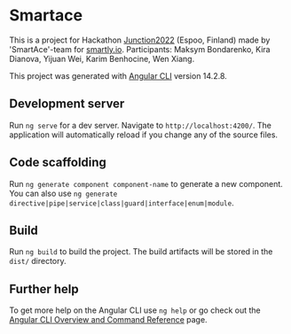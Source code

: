 # Smartace

This is a project for Hackathon [Junction2022](https://www.junction2022.com/) (Espoo, Finland) made by 'SmartAce'-team for [smartly.io](https://www.smartly.io/).
Participants: Maksym Bondarenko, Kira Dianova, Yijuan Wei, Karim Benhocine, Wen Xiang.

This project was generated with [Angular CLI](https://github.com/angular/angular-cli) version 14.2.8.

## Development server

Run `ng serve` for a dev server. Navigate to `http://localhost:4200/`. The application will automatically reload if you change any of the source files.

## Code scaffolding

Run `ng generate component component-name` to generate a new component. You can also use `ng generate directive|pipe|service|class|guard|interface|enum|module`.

## Build

Run `ng build` to build the project. The build artifacts will be stored in the `dist/` directory.

## Further help

To get more help on the Angular CLI use `ng help` or go check out the [Angular CLI Overview and Command Reference](https://angular.io/cli) page.
